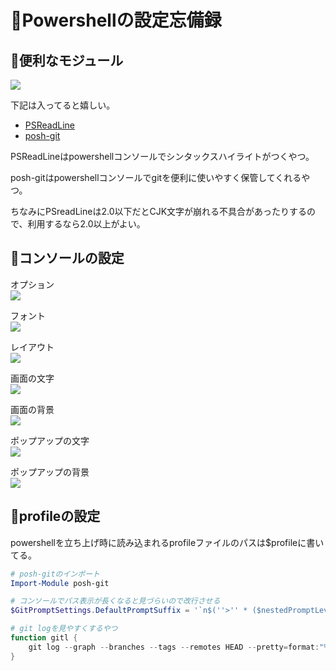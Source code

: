 # 💎Powershellの設定忘備録

## 💎便利なモジュール

![](/image/get-module.png)

下記は入ってると嬉しい。

- [PSReadLine](https://github.com/lzybkr/PSReadLine)
- [posh-git](https://github.com/dahlbyk/posh-git)

PSReadLineはpowershellコンソールでシンタックスハイライトがつくやつ。

posh-gitはpowershellコンソールでgitを便利に使いやすく保管してくれるやつ。

ちなみにPSreadLineは2.0以下だとCJK文字が崩れる不具合があったりするので、利用するなら2.0以上がよい。

## 💎コンソールの設定

オプション  
![](/image/console.option.png)

フォント  
![](/image/console.font.png)

レイアウト  
![](/image/console.layout.png)

画面の文字  
![](/image/console.color.font.png)

画面の背景  
![](/image/console.color.background.png)

ポップアップの文字  
![](/image/console.color1.popup.font.png)

ポップアップの背景  
![](/image/console.color1.popup.background.png)

## 💎profileの設定

powershellを立ち上げ時に読み込まれるprofileファイルのパスは$profileに書いてる。

```powershell
# posh-gitのインポート
Import-Module posh-git

# コンソールでパス表示が長くなると見づらいので改行させる
$GitPromptSettings.DefaultPromptSuffix = '`n$(''>'' * ($nestedPromptLevel + 1)) '

# git logを見やすくするやつ
function gitl {
    git log --graph --branches --tags --remotes HEAD --pretty=format:"%Cgreen%ai %Cred%an %Cgreen%h %Cred%d %Creset%s"
}
```